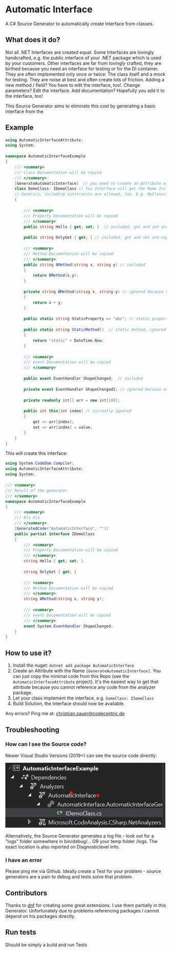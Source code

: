 # Automatic Interface

A C# Source Generator to automatically create Interface from classes.

## What does it do?

Not all .NET Interfaces are created equal. Some Interfaces are lovingly handcrafted, e.g. the public interface of your .NET package which is used by your customers. Other interfaces are far from lovingly crafted, they are birthed because you need an interface for testing or for the DI container. They are often implemented only once or twice: The class itself and a mock for testing. They are noise at best and often create lots of friction. Adding a new method / field? You have to edit the interface, too!. Change parameters? Edit the interface. Add documentation? Hopefully you add it to the interface, too!

This Source Generator aims to eliminate this cost by generating a basic interface from the 

## Example

```c#
using AutomaticInterfaceAttribute;
using System;

namespace AutomaticInterfaceExample
{
    /// <summary>
    /// Class Documentation will be copied
    /// </summary>
    [GenerateAutomaticInterface]  // you need to create an Attribute with exactly this name in your solution. You cannot reference Code from the Analyzer.
    class DemoClass: IDemoClass // You Interface will get the Name I+classname, here IDemoclass. 
    // Generics, including constraints are allowed, too. E.g. MyClass<T> where T: class
    {

        /// <summary>
        /// Property Documentation will be copied
        /// </summary>
        public string Hello { get; set; }  // included, get and set are copied to the interface when public

        public string OnlyGet { get; } // included, get and set are copied to the interface when public

        /// <summary>
        /// Method Documentation will be copied
        /// </summary>
        public string AMethod(string x, string y) // included
        {
            return BMethod(x,y);
        }

        private string BMethod(string x, string y) // ignored because not public
        {
            return x + y;
        }

        public static string StaticProperty => "abc"; // static property, ignored

        public static string StaticMethod()  // static method, ignored
        {
            return "static" + DateTime.Now;
        }

        /// <summary>
        /// event Documentation will be copied
        /// </summary>

        public event EventHandler ShapeChanged;  // included

        private event EventHandler ShapeChanged2; // ignored because not public

        private readonly int[] arr = new int[100];

        public int this[int index] // currently ignored
        {
            get => arr[index];
            set => arr[index] = value;
        }
    }
}
```

This will create this interface:

```C#
using System.CodeDom.Compiler;
using AutomaticInterfaceAttribute;
using System;

/// <summary>
/// Result of the generator
/// </summary>
namespace AutomaticInterfaceExample
{
    /// <summary>
    /// Bla bla
    /// </summary>
    [GeneratedCode("AutomaticInterface", "")]
    public partial interface IDemoClass
    {
        /// <summary>
        /// Property Documentation will be copied
        /// </summary> 
        string Hello { get; set; }

        string OnlyGet { get; }

        /// <summary>
        /// Method Documentation will be copied
        /// </summary> 
        string AMethod(string x, string y);

        /// <summary>
        /// event Documentation will be copied
        /// </summary> 
        event System.EventHandler ShapeChanged;
    }
}
```

## How to use it?

1. Install the nuget: `dotnet add package AutomaticInterface`
2. Create an Attribute with the Name `[GenerateAutomaticInterface]`. You can just copy the minimal code from this Repo (see the `AutomaticInterfaceAttribute` project). It's the easiest way to get that attribute because you cannot reference any code from the analyzer package.
3. Let your class implement the interface, e.g. `SomeClass: ISomeClass`
4. Build Solution, the Interface should now be available.

Any errors? Ping me at: christiian.sauer@codecentric.de

## Troubleshooting

### How can I see the Source code?

Newer Visual Studio Versions (2019+) can see the source code directly:

![alt text](sg_example.png "Example")

Alternatively, the Source Generator generates a log file - look out for a "logs" folder somewhere in bin/debug/... OR your temp folder /logs. The exact location is also reported on Diagnosticlevel Info.

### I have an error

Please ping me via Github.
Ideally create a Test for your problem - source generators are a pain to debug and tests solve that problem.

## Contributors

Thanks to [dnf](https://dominikjeske.github.io/) for creating some great extensions. I use them partially in this Generator. Unfortunately due to problems referencing packages I cannot depend on his packages directly.

## Run tests

Should be simply a build and run Tests